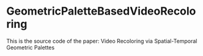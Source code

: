 # GeometricPaletteBasedVideoRecoloring
This is the source code of the paper: Video Recoloring via Spatial-Temporal Geometric Palettes
